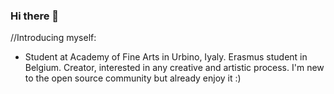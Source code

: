 ### Hi there 👋

//Introducing myself:

- Student at Academy of Fine Arts in Urbino, Iyaly. Erasmus student in Belgium. Creator, interested in any creative and artistic process.
I'm new to the open source community but already enjoy it :)

